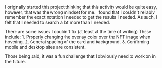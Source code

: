I originally started this project thinking that this activity would be quite easy, however, that was the wrong mindset for me. I found that I couldn't reliably remember the exact notation I needed to get the results I needed. As such, I felt that I needed to search a lot more than I needed. 

There are some issues I couldn't fix (at least at the time of writing)
These include:
    1. Properly changing the overlay color over the NFT image when hovering.
    2. General spacing of the card and background.
    3. Confirming mobile and desktop sites are consistent.

Those being said, it was a fun challenge that I obviously need to work on in the future. 
